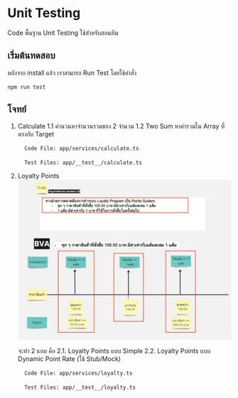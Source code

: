 # Unit Testing

Code พื้นฐาน Unit Testing ใช้สำหรับสอนทีม

## เริ่มต้นทดสอบ

หลังจาก install แล้ว เราสามารถ Run Test โดยใช้คำสั่ง

```bash
npm run test
```

## โจทย์

1. Calculate
    1.1 คำนวนหาจำนวนรวมของ 2 จำนวน
    1.2 Two Sum หาค่ารวมใน Array ที่ตรงกับ Target

    ```text
      Code File: app/services/calculate.ts

      Test Files: app/__test__/calculate.ts
    ```

2. Loyalty Points
  ![alt text for screen readers](/public/loyalty-point.png "Text to show on mouseover")

    จะทำ 2 แบบ คือ
    2.1. Loyalty Points แบบ Simple
    2.2. Loyalty Points แบบ Dynamic Point Rate (ใช้ Stub/Mock)
  
    ```text
      Code File: app/services/loyalty.ts

      Test Files: app/__test__/loyalty.ts
    ```
